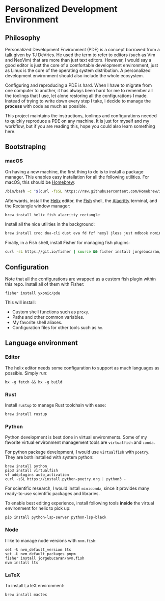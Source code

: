 # Personalized Development Environment

## Philosophy

Personalized Development Environment (PDE) is a concept borrowed from a
[talk](https://www.youtube.com/watch?v=IK_-C0GXfjo) given by TJ DeVries. He
used the term to refer to editors (such as Vim and NeoVim) that are more than
just text editors. However, I would say a good editor is just the core of a
comfortable development environment, just as Linux is the core of the operating
system distribution. A personalized development environment should also include
the whole ecosystem.

Configuring and reproducing a PDE is hard. When I have to migrate from one
computer to another, it has always been hard for me to remember all the
toolings that I use, let alone restoring all the configurations I made. Instead
of trying to write down every step I take, I decide to manage the **process**
with code as much as possible.

This project maintains the instructions, toolings and configurations needed to
quickly reproduce a PDE on any machine. It is just for myself and my workflow,
but if you are reading this, hope you could also learn something here.

## Bootstraping

### macOS

On having a new machine, the first thing to do is to install a package manager.
This enables easy installation for all the following utilities. For macOS, this
should be [Homebrew](https://brew.sh/):

```bash
/bin/bash -c "$(curl -fsSL https://raw.githubusercontent.com/Homebrew/install/HEAD/install.sh)"
```

Afterwards, install the [Helix](https://helix-editor.com) editor, the
[Fish](https://fishshell.com) shell, the [Alacritty](https://alacritty.org)
terminal, and the Rectangle window manager:

```bash
brew install helix fish alacritty rectangle
```

Install all the nice utilities in the background:

```bash
brew install croc dua-cli dust eva fd fzf hexyl jless just mdbook nomino pueue ripgrep sd starship tealdeer tokei zoxide
```

Finally, in a Fish shell, install Fisher for managing fish plugins:

```bash
curl -sL https://git.io/fisher | source && fisher install jorgebucaran/fisher
```

## Configuration

Note that all the configurations are wrapped as a custom fish plugin within
this repo. Install all of them with Fisher:

```fish
fisher install yxonic/pde
```

This will install:

- Custom shell functions such as `proxy`.
- Paths and other common variables.
- My favorite shell aliases.
- Configuration files for other tools such as `hx`.

## Language environment

### Editor

The helix editor needs some configuration to support as much languages as
possible. Simply run:

```fish
hx -g fetch && hx -g build
```

### Rust

Install `rustup` to manage Rust toolchain with ease:

```fish
brew install rustup
```

### Python

Python development is best done in virtual environments. Some of my favorite
virtual environment management tools are `virtualfish` and `conda`.

For python package development, I would use `virtualfish` with `poetry`. They
are both installed with system python:

```fish
brew install python
pip3 install virtualfish
vf addplugins auto_activation
curl -sSL https://install.python-poetry.org | python3 -
```

For scientific research, I would install `miniconda`, since it provides many
ready-to-use scientific packages and libraries.

To enable best editing experience, install following tools **inside** the
virtual environment for helix to pick up:

```fish
pip install python-lsp-server python-lsp-black
```

### Node

I like to manage node versions with `nvm.fish`:

```fish
set -U nvm_default_version lts
set -U nvm_default_packages pnpm
fisher install jorgebucaran/nvm.fish
nvm install lts
```

### LaTeX

To install LaTeX environment:

```fish
brew install mactex
```